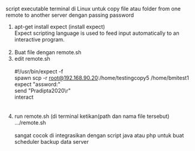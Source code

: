 script executable terminal di Linux untuk copy file atau folder from one remote to another server
dengan passing password
1. apt-get install expect (install expect)<br/>
  Expect scripting language is used to feed input automatically to an interactive program.
  <br/><br/>
2. Buat file dengan remote.sh
3. edit remote.sh<br/><br/>
#!/usr/bin/expect -f<br/>
spawn scp -r root@192.168.90.20:/home/testingcopy5 /home/bmitest1<br/>
expect "assword:"<br/>
send "Pradipta2020\r"<br/>
interact<br/>
<br/><br/>
4. run remote.sh (di terminal ketikan(path dan nama file tersebut) .../remote.sh
<br/><br/>
sangat cocok di integrasikan dengan script java atau php untuk buat scheduler backup data server
